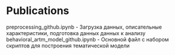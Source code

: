 # Publications
preprocessing_github.ipynb - Загрузка данных, описательные характеристики, подготовка данных данных к анализу
behavioral_artm_model_github.ipynb - Основной файл с набором скриптов для построения тематической модели
